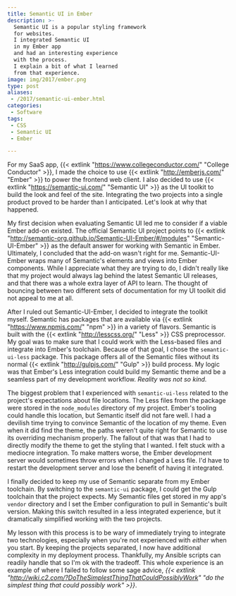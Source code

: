 ```yaml
---
title: Semantic UI in Ember
description: >-
  Semantic UI is a popular styling framework
  for websites.
  I integrated Semantic UI
  in my Ember app
  and had an interesting experience
  with the process.
  I explain a bit of what I learned
  from that experience.
image: img/2017/ember.png
type: post
aliases:
 - /2017/semantic-ui-ember.html
categories:
 - Software
tags:
 - CSS
 - Semantic UI
 - Ember

---
```


For my SaaS app,
{{< extlink "https://www.collegeconductor.com/" "College Conductor" >}},
I made the choice to use
{{< extlink "http://emberjs.com/" "Ember" >}}
to power the frontend web client.
I also decided to use
{{< extlink "https://semantic-ui.com/" "Semantic UI" >}}
as the UI toolkit
to build the look and feel
of the site.
Integrating the two projects
into a single product
proved to be harder than I anticipated.
Let's look at why that happened.

My first decision when evaluating Semantic UI
led me to consider
if a viable Ember add-on existed.
The official Semantic UI project
points to
{{< extlink "http://semantic-org.github.io/Semantic-UI-Ember/#/modules" "Semantic-UI-Ember" >}}
as the default answer
for working with Semantic
in Ember.
Ultimately,
I concluded that the add-on wasn't right
for me.
Semantic-UI-Ember wraps many of Semantic's elements and views
into Ember components.
While I appreciate what they are trying to do,
I didn't really like that my project would always lag
behind the latest Semantic UI releases,
and that there was a whole extra layer of API
to learn.
The thought of bouncing between two different sets
of documentation
for my UI toolkit
did not appeal to me
at all.

After I ruled out Semantic-UI-Ember,
I decided to integrate the toolkit myself.
Semantic has packages that are available
via {{< extlink "https://www.npmjs.com/" "npm" >}}
in a variety of flavors.
Semantic is built with the
{{< extlink "http://lesscss.org/" "Less" >}} CSS preprocessor.
My goal was to make sure
that I could work with the Less-based files
and integrate into Ember's toolchain.
Because of that goal,
I chose the `semantic-ui-less` package.
This package offers all of the Semantic files
without its normal
{{< extlink "http://gulpjs.com/" "Gulp" >}} build process.
My logic was that Ember's Less integration
could build my Semantic theme
and be a seamless part
of my development workflow.
*Reality was not so kind.*

The biggest problem that I experienced
with `semantic-ui-less`
related to the project's expectations
about file locations.
The Less files from the package were stored
in the `node_modules` directory of my project.
Ember's tooling could handle this location,
but Semantic itself did not fare well.
I had a devilish time trying to convince Semantic
of the location of my theme.
Even when it did find the theme,
the paths weren't quite right
for Semantic to use its overriding mechanism properly.
The fallout of that
was that I had to directly modify the theme
to get the styling that I wanted.
I felt stuck with a mediocre integration.
To make matters worse,
the Ember development server would sometimes throw errors
when I changed a Less file.
I'd have to restart the development server
and lose the benefit of having it integrated.

I finally decided to keep my use of Semantic separate
from my Ember toolchain.
By switching to the `semantic-ui` package,
I could get the Gulp toolchain
that the project expects.
My Semantic files get stored
in my app's `vendor` directory
and I set the Ember configuration
to pull in Semantic's built version.
Making this switch resulted
in a less integrated experience,
but it dramatically simplified working with the two projects.

My lesson with this process
is to be wary of immediately trying to integrate two technologies,
especially when you're not experienced with *either*
when you start.
By keeping the projects separated,
I now have additional complexity
in my deployment process.
Thankfully, my Ansible scripts can readily handle that
so I'm ok with the tradeoff.
This whole experience is an example
of where I failed to follow some sage advice,
*{{< extlink "http://wiki.c2.com/?DoTheSimplestThingThatCouldPossiblyWork" "do the simplest thing that could possibly work" >}}*.
